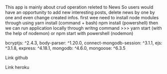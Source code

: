 This app is mainly about crud operation releted to News
So users would have an opportunity to add new interesting posts, delete news by one by one and even change created infos. 
first wee need to install node modules through using  yarn install (command + bash) npm install (powershell) 
then we can run application locally through writng command >>> yarn start (with the help of nodemon) or npm start with powershell (nodemon)

   
bcryptjs: ^2.4.3,
body-parser: ^1.20.0,
connect-mongodb-session: ^3.1.1,
ejs: ^3.1.8,
express: ^4.18.1,
mongodb: ^4.6.0,
mongoose: ^6.3.5




Link github


Link heroku
